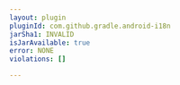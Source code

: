 ```yaml
---
layout: plugin
pluginId: com.github.gradle.android-i18n
jarSha1: INVALID
isJarAvailable: true
error: NONE
violations: []

---
```

